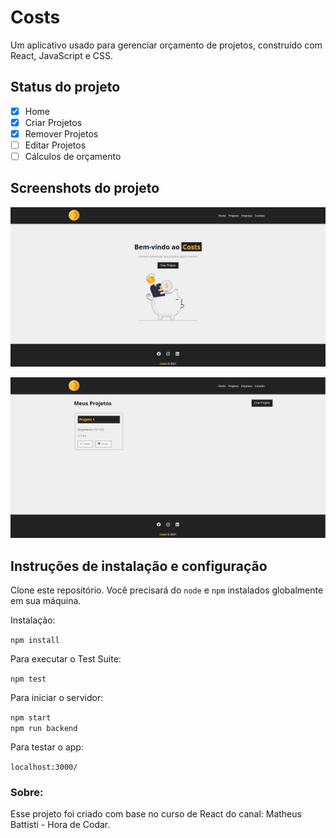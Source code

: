 # Costs

Um aplicativo usado para gerenciar orçamento de projetos, construído com React, JavaScript e CSS.

## Status do projeto
- [x] Home
- [x] Criar Projetos
- [x] Remover Projetos
- [ ] Editar Projetos
- [ ] Cálculos de orçamento

## Screenshots do projeto

![pagina home](https://github.com/LukeRekt/React-Projeto-Site/blob/main/Screenshot_1.PNG?raw=true)

![Pagina de projetos](https://github.com/LukeRekt/React-Projeto-Site/blob/main/Screenshot_2.PNG?raw=true)

## Instruções de instalação e configuração

Clone este repositório. Você precisará do `node` e `npm` instalados globalmente em sua máquina.

Instalação:

`npm install`  

Para executar o Test Suite:  

`npm test`  

Para iniciar o servidor:

`npm start`  
`npm run backend`

Para testar o app:

`localhost:3000/`  

### Sobre:  

Esse projeto foi criado com base no curso de React do canal: Matheus Battisti - Hora de Codar.